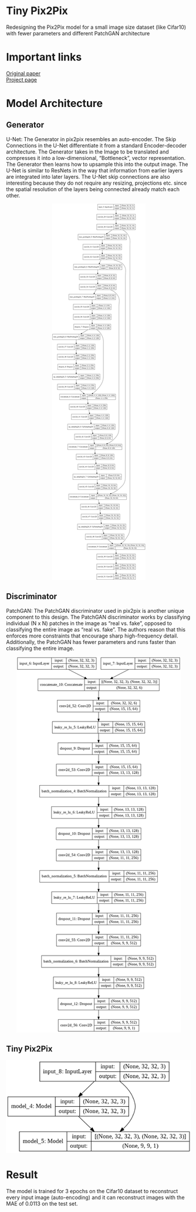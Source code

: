 # Tiny Pix2Pix

Redesigning the Pix2Pix model for a small image size dataset (like Cifar10) with fewer parameters and different PatchGAN architecture

# Important links
[Original paper](https://arxiv.org/abs/1611.07004) </br>
[Project page](https://phillipi.github.io/pix2pix/) </br>

# Model Architecture

## Generator

U-Net: The Generator in pix2pix resembles an auto-encoder. The Skip Connections in the U-Net differentiate it from a standard Encoder-decoder architecture. The Generator takes in the Image to be translated and compresses it into a low-dimensional, “Bottleneck”, vector representation. The Generator then learns how to upsample this into the output image. The U-Net is similar to ResNets in the way that information from earlier layers are integrated into later layers. The U-Net skip connections are also interesting because they do not require any resizing, projections etc. since the spatial resolution of the layers being connected already match each other.


<p align="center">
  <img src="U-Net.png">
</p>


## Discriminator
PatchGAN: The PatchGAN discriminator used in pix2pix is another unique component to this design. The PatchGAN discriminator works by classifying individual (N x N) patches in the image as “real vs. fake”, opposed to classifying the entire image as “real vs. fake”. The authors reason that this enforces more constraints that encourage sharp high-frequency detail. Additionally, the PatchGAN has fewer parameters and runs faster than classifying the entire image.


<p align="center">
  <img src="PatchNet.png">
</p>


## Tiny Pix2Pix

<p align="center">
  <img src="tiny_pix2pix.png">
</p>

# Result

The model is trained for 3 epochs on the Cifar10 dataset to reconstruct every input image (auto-encoding) and it can reconstruct images with the MAE of 0.0113 on the test set.
